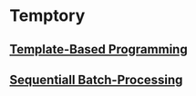 # Temptory

## [Template-Based Programming](./TBP-intro.md)
## [Sequentiall Batch-Processing](./GSEQ-intro.md)
